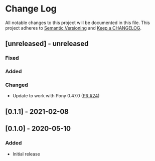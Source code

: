 # Change Log

All notable changes to this project will be documented in this file. This project adheres to [Semantic Versioning](http://semver.org/) and [Keep a CHANGELOG](http://keepachangelog.com/).

## [unreleased] - unreleased

### Fixed


### Added


### Changed

- Update to work with Pony 0.47.0 ([PR #24](https://github.com/ponylang/reactive_streams/pull/24))

## [0.1.1] - 2021-02-08

## [0.1.0] - 2020-05-10

### Added

- Initial release

